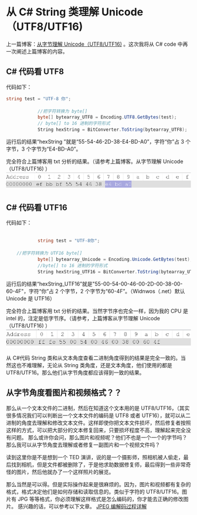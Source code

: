 # 从 C# String 类理解 Unicode（UTF8/UTF16)

上一篇博客：[从字节理解 Unicode（UTF8/UTF16)](./Unicode.md) 。这次我将从 C# code 中再一次阐述上篇博客的内容。

## C# 代码看 UTF8

代码如下：

```C#
string test = "UTF-8 你";

            //把字符转换为 byte[]
            byte[] bytearray_UTF8 = Encoding.UTF8.GetBytes(test);
            // byte[] to 16 进制的字符形式
            String hexString = BitConverter.ToString(bytearray_UTF8);
```

运行后的结果“hexString ”就是“55-54-46-2D-38-E4-BD-A0”，字符“你”占 3 个字节，3 个字节为“E4-BD-A0”。

完全符合上篇博客用 txt 分析的结果。（请参考上篇博客。从字节理解 Unicode（UTF8/UTF16) ）
![utf8](./pic/utf8.png)

## C# 代码看 UTF16

代码如下：

```C#

            string test = "UTF-8你";

    //把字符转换为 UTF16 byte[]
            byte[] bytearray_Unicode = Encoding.Unicode.GetBytes(test);
            //byte[] to 16 进制的字符形式
            String hexString_UTF16 = BitConverter.ToString(bytearray_UTF8);
```

运行后的结果“hexString_UTF16”就是"55-00-54-00-46-00-2D-00-38-00-60-4F"，字符“你”占 2 个字节，2 个字节为“60-4F”。（Widnwos（.net）默认 Unicode 是 UTF16）

完全符合上篇博客用 txt 分析的结果。当然字节序也完全一样，因为我的 CPU 是 intel 的，注定是低字节序。（请参考，上篇博客从字节理解 Unicode（UTF8/UTF16) ）
![utf16](./pic/utf16.png)

从 C#代码 String 类和从文本角度查看二进制角度得到的结果是完全一致的。当然这也不难理解，无论从 String 类角度，还是文本角度，他们使用的都是 UTF8/UTF16。那么他们从字节角度都应该得到一致的结果。

## 从字节角度看图片和视频格式？？

那么从一个文本文件的二进制，然后在知道这个文本用的是 UTF8/UTF16，（其实很多情况我们可以判断出一个文本文件的编码是 UTF8 或者 UTF16），就可以从二进制的角度去理解和修改文本文件。这样即使你把文本文件损坏，然后修复者按照这样的方式，可以把大部分的文本修复回来，只要损坏程度不高，理解起来完全没有问题。
那么或许你会问，那么图片和视频呢？他们不也是一个一个的字节吗？那么我可以从字节角度去理解或者修复一副图片和一个视频文件吗？

读到这里你是不是想到一个 TED 演讲，说的是一个摄影师，照相机被人偷走，最后找到相机，但是文件都被删除了，于是他求助数据修复师，最后得到一些非常奇怪的图片，然后他就办了一个这样照片的展览。

那么当然是可以得。但是实际操作起来是很麻烦的。因为，图片和视频都有复杂的格式，格式决定他们是如何存储和读取信息的。类似于字符的 UTF8/UTF16。图片有 JPG 等等格式，你必须理解这样格式是怎么编码的，你才能去正确的修改图片。
感兴趣的话，可以参考以下文章。
[JPEG 编解码过程详解](http://www.zhihu.com/question/22293783)
